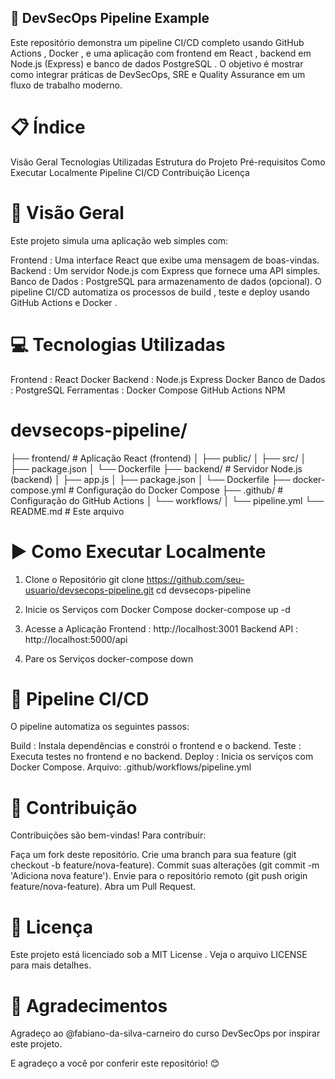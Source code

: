## 🚀 DevSecOps Pipeline Example
Este repositório demonstra um pipeline CI/CD completo usando GitHub Actions , Docker , e uma aplicação com frontend em React , backend em Node.js (Express) e banco de dados PostgreSQL . O objetivo é mostrar como integrar práticas de DevSecOps, SRE e Quality Assurance em um fluxo de trabalho moderno.

# 📋 Índice
Visão Geral
Tecnologias Utilizadas
Estrutura do Projeto
Pré-requisitos
Como Executar Localmente
Pipeline CI/CD
Contribuição
Licença

# 🌟 Visão Geral
Este projeto simula uma aplicação web simples com:

Frontend : Uma interface React que exibe uma mensagem de boas-vindas.
Backend : Um servidor Node.js com Express que fornece uma API simples.
Banco de Dados : PostgreSQL para armazenamento de dados (opcional).
O pipeline CI/CD automatiza os processos de build , teste e deploy usando GitHub Actions e Docker .

# 💻 Tecnologias Utilizadas
Frontend :
React
Docker
Backend :
Node.js
Express
Docker
Banco de Dados :
PostgreSQL
Ferramentas :
Docker Compose
GitHub Actions
NPM

# devsecops-pipeline/
├── frontend/          # Aplicação React (frontend)
│   ├── public/
│   ├── src/
│   ├── package.json
│   └── Dockerfile
├── backend/           # Servidor Node.js (backend)
│   ├── app.js
│   ├── package.json
│   └── Dockerfile
├── docker-compose.yml # Configuração do Docker Compose
├── .github/           # Configuração do GitHub Actions
│   └── workflows/
│       └── pipeline.yml
└── README.md          # Este arquivo


# ▶️ Como Executar Localmente
1. Clone o Repositório
git clone https://github.com/seu-usuario/devsecops-pipeline.git
cd devsecops-pipeline

2. Inicie os Serviços com Docker Compose
docker-compose up -d

3. Acesse a Aplicação
Frontend : http://localhost:3001
Backend API : http://localhost:5000/api

4. Pare os Serviços
docker-compose down

# 🔄 Pipeline CI/CD
O pipeline automatiza os seguintes passos:

Build :
Instala dependências e constrói o frontend e o backend.
Teste :
Executa testes no frontend e no backend.
Deploy :
Inicia os serviços com Docker Compose.
Arquivo: .github/workflows/pipeline.yml

# 🤝 Contribuição
Contribuições são bem-vindas! Para contribuir:

Faça um fork deste repositório.
Crie uma branch para sua feature (git checkout -b feature/nova-feature).
Commit suas alterações (git commit -m 'Adiciona nova feature').
Envie para o repositório remoto (git push origin feature/nova-feature).
Abra um Pull Request.


# 📜 Licença
Este projeto está licenciado sob a MIT License . Veja o arquivo LICENSE para mais detalhes.

# 🙌 Agradecimentos
Agradeço ao @fabiano-da-silva-carneiro do curso DevSecOps por inspirar este projeto.

E agradeço a você por conferir este repositório! 😊